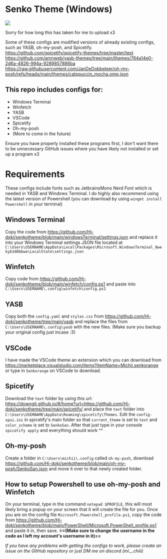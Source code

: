# Senko Theme (Windows)

<img src="https://i.redd.it/v5vl6ynldhdf1.png" />

Sorry for how long this has taken for me to upload x3

Some of these configs are modified versions of already existing configs, such as YASB, oh-my-posh, and Spicetify.
https://github.com/spicetify/spicetify-themes/tree/master/text <br>
https://github.com/amnweb/yasb-themes/tree/main/themes/764a14e0-2d6a-4826-994a-9289857886ba <br>
https://raw.githubusercontent.com/JanDeDobbeleer/oh-my-posh/refs/heads/main/themes/catppuccin_mocha.omp.json

## This repo includes configs for:
- Windows Terminal
- Winfetch
- YASB
- VSCode
- Spicetify
- Oh-my-posh
- (More to come in the future)

Ensure you have properly installed these programs first, I don't want there to be unnecessary GitHub issues where you have likely not installed or set up a program x3

# Requirements
These configs include fonts such as JetbrainsMono Nerd Font which is needed in YASB and Windows Terminal.
I do highly also recommend using the latest version of Powershell (you can download by using `winget install Powershell` in your terminal)

## Windows Terminal
Copy the code from https://github.com/Hi-doki/senkotheme/blob/main/windowsTerminal/settings.json and replace it into your Windows Terminal settings JSON file located at `C:\Users\USERNAME\AppData\Local\Packages\Microsoft.WindowsTerminal_8wekyb3d8bbwe\LocalState\settings.json`

## Winfetch
Copy code from https://github.com/Hi-doki/senkotheme/blob/main/winfetch/config.ps1 and paste into `C:\Users\USERNAME\.config\winfetch\config.ps1`

## YASB
Copy both the `config.yaml` and `styles.css` from https://github.com/Hi-doki/senkotheme/tree/main/yasb and replace the files from `C:\Users\USERNAME\.config\yasb` with the new files. (Make sure you backup your original config just incase :3)

## VSCode
I have made the VSCode theme an extension which you can download from https://marketplace.visualstudio.com/items?itemName=Michii.senkorange or type in `Senkorange` on VSCode to download.

## Spicetify
Download the `text` folder by using this url: https://downgit.github.io/#/home?url=https://github.com/Hi-doki/senkotheme/tree/main/spicetify/ and place the `text` folder into `C:\Users\USERNAME\AppData\Roaming\spicetify\Themes`.
Edit the `config-xpui.ini` in spicetify's main folder so that `current_theme` is set to `text` and `color_scheme` is set to `SenkoSan`.
After that just type in your console `spicetify apply` and everything should work ^^

## Oh-my-posh
Create a folder in `C:\Users\michii\.config` called `oh-my-posh`, download https://github.com/Hi-doki/senkotheme/blob/main/oh-my-posh/SenkoSan.json and move it over to that newly created folder.

## How to setup Powershell to use oh-my-posh and Winfetch
On your terminal, type in the command `notepad $PROFILE`, this will most likely bring a popup on your screen that it will create the file for you. Once you are on the config file `Microsoft.Powershell_profile.ps1`, copy the code from https://github.com/Hi-doki/senkotheme/blob/main/PowerShell/Microsoft.PowerShell_profile.ps1 and paste it in, then save. 
**==(Make sure to change the username in the code as I left my account's username in it)==**

*If you have any problems with getting the configs to work, please create an issue on the GitHub repository or just DM me on discord (mi.\_.chiii)*
